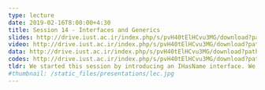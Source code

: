 ```yaml
---
type: lecture
date: 2019-02-16T8:00:00+4:30
title: Session 14 - Interfaces and Generics
slides: http://drive.iust.ac.ir/index.php/s/pvH40tElHCvu3MG/download?path=%2FSlides&files=AP_Session14.pdf
video: http://drive.iust.ac.ir/index.php/s/pvH40tElHCvu3MG/download?path=%2FClassVideos&files=S14.mp4
data: http://drive.iust.ac.ir/index.php/s/pvH40tElHCvu3MG/download?path=%2FData&files=WHO.zip
codes: http://drive.iust.ac.ir/index.php/s/pvH40tElHCvu3MG/download?path=%2FCode&files=S14.zip
tldr: We started this session by introducing an IHasName interface. We then introduced a simple Generic for printing different types. We also introduced the IDisposable interface and mentioned the IComparable interface.
#thumbnail: /static_files/presentations/lec.jpg
---
```

